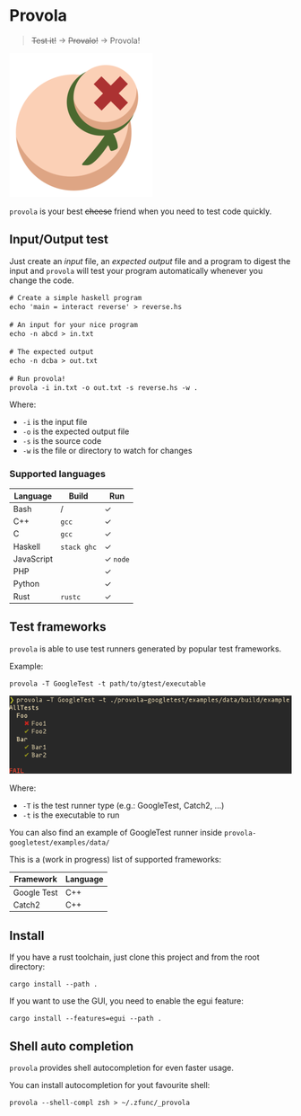# Provola

> ~~Test it!~~ → ~~Provalo!~~ → Provola!

![Provola Logo](/.doc/provola-icon.png)

`provola` is your best ~~cheese~~ friend when you need to test code quickly.

## Input/Output test

Just create an *input* file, an *expected output* file and a program to digest
the input and `provola` will test your program automatically whenever you change
the code.

```shell
# Create a simple haskell program
echo 'main = interact reverse' > reverse.hs

# An input for your nice program
echo -n abcd > in.txt

# The expected output
echo -n dcba > out.txt

# Run provola!
provola -i in.txt -o out.txt -s reverse.hs -w .
```

Where:

- `-i` is the input file
- `-o` is the expected output file
- `-s` is the source code
- `-w` is the file or directory to watch for changes

### Supported languages

| Language   | Build       | Run      |
|------------|-------------|----------|
| Bash       | /           | ✓        |
| C++        | `gcc`       | ✓        |
| C          | `gcc`       | ✓        |
| Haskell    | `stack ghc` | ✓        |
| JavaScript |             | ✓ `node` |
| PHP        |             | ✓        |
| Python     |             | ✓        |
| Rust       | `rustc`     | ✓        |

## Test frameworks

`provola` is able to use test runners generated by popular test frameworks.

Example:

```shell
provola -T GoogleTest -t path/to/gtest/executable
```

![GoogleTest example](/.doc/googletest-screenshot.png)

Where:

- `-T` is the test runner type (e.g.: GoogleTest, Catch2, ...)
- `-t` is the executable to run

You can also find an example of GoogleTest runner inside `provola-googletest/examples/data/`

This is a (work in progress) list of supported frameworks:

| Framework   | Language |
|-------------|----------|
| Google Test | C++      |
| Catch2      | C++      |

## Install

If you have a rust toolchain, just clone this project and from the root
directory:

```shell
cargo install --path .
```

If you want to use the GUI, you need to enable the egui feature:

```shell
cargo install --features=egui --path .
```


## Shell auto completion

`provola` provides shell autocompletion for even faster usage.

You can install autocompletion for yout favourite shell:

```shell
provola --shell-compl zsh > ~/.zfunc/_provola
```

